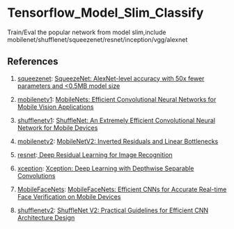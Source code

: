 # Tensorflow_Model_Slim_Classify
Train/Eval the popular network from model slim,include mobilenet/shufflenet/squeezenet/resnet/inception/vgg/alexnet


## References

1. [squeezenet](https://github.com/Robinatp/Tensorflow_Model_Slim_Classify/blob/master/nets/Robin_network/squeezenet.py): [SqueezeNet: AlexNet-level accuracy with 50x fewer parameters and <0.5MB model size](https://arxiv.org/abs/1602.07360)

2. [mobilenetv1](https://github.com/Robinatp/Tensorflow_Model_Slim_Classify/blob/master/nets/Robin_network/mobilenetv1_version1.py): [MobileNets: Efficient Convolutional Neural Networks for Mobile Vision Applications](https://arxiv.org/abs/1704.04861)

3. [shufflenetv1](https://github.com/Robinatp/Tensorflow_Model_Slim_Classify/blob/master/nets/Robin_network/shufflenet_v1_version1.py): [ShuffleNet: An Extremely Efficient Convolutional Neural Network for Mobile Devices](https://arxiv.org/abs/1707.01083)

4. [mobilenetv2](https://github.com/Robinatp/Tensorflow_Model_Slim_Classify/blob/master/nets/Robin_network/mobilenetv1_version1.py): [MobileNetV2: Inverted Residuals and Linear Bottlenecks](https://arxiv.org/abs/1801.04381)

5. [resnet](https://github.com/Robinatp/Tensorflow_Model_Slim_Classify/blob/master/nets/Robin_network/resnet_v1_robin.py):[ Deep Residual Learning for Image Recognition](https://arxiv.org/abs/1512.03385)

6. [xception](https://github.com/Robinatp/Tensorflow_Model_Slim_Classify/blob/master/nets/Robin_network/xception.py): [Xception: Deep Learning with Depthwise Separable Convolutions](https://arxiv.org/abs/1610.02357)

7. [MobileFaceNets](https://github.com/Robinatp/Tensorflow_Model_Slim_Classify/blob/master/nets/facenet_backbone/MobileFaceNet.py): [MobileFaceNets: Efficient CNNs for Accurate Real-time Face Verification on Mobile Devices](https://arxiv.org/abs/1804.07573)

8. [shufflenetv2](https://github.com/Robinatp/Tensorflow_Model_Slim_Classify/blob/master/nets/Robin_network/shufflenet_v2_version1.py): [ShuffleNet V2: Practical Guidelines for Efficient CNN Architecture Design ](https://arxiv.org/abs/1807.11164)
